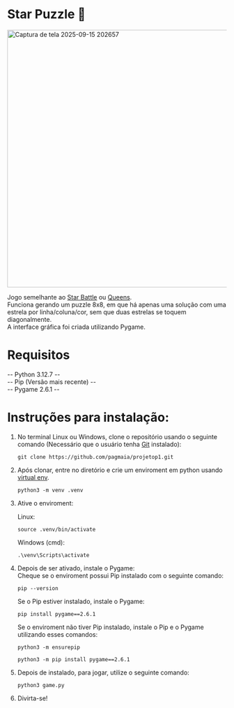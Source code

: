 
# Star Puzzle 🌟
<img width="795" height="590" alt="Captura de tela 2025-09-15 202657" src="https://github.com/user-attachments/assets/8ab8a3c3-de2f-40ff-af53-f10cd619c1e1" /> 


Jogo semelhante ao [Star Battle](https://starbattle.puzzlebaron.com/play.php) ou [Queens](https://www.linkedin.com/games/queens).  
Funciona gerando um puzzle 8x8, em que há apenas uma solução com uma estrela por linha/coluna/cor, sem que duas estrelas se toquem diagonalmente.  
A interface gráfica foi criada utilizando Pygame.  
# Requisitos 
-- Python 3.12.7 --  
-- Pip (Versão mais recente) --  
-- Pygame 2.6.1 --  

# Instruções para instalação:
1. No terminal Linux ou Windows, clone o repositório usando o seguinte comando (Necessário que o usuário tenha [Git](https://git-scm.com/downloads) instalado):
   ```
   git clone https://github.com/pagmaia/projetop1.git
   ```
2. Após clonar, entre no diretório e crie um enviroment em python usando [virtual env](https://virtualenv.pypa.io/en/latest/installation.html).
   ```
   python3 -m venv .venv
   ```
3. Ative o enviroment:

   Linux:
   ```
   source .venv/bin/activate
   ```
   Windows (cmd):
   ```
   .\venv\Scripts\activate
   ```
5. Depois de ser ativado, instale o Pygame:  
   Cheque se o enviroment possui Pip instalado com o seguinte comando:  
   ```
   pip --version
   ```
   Se o Pip estiver instalado, instale o Pygame:    
   ```
   pip install pygame==2.6.1
   ```
   Se o enviroment não tiver Pip instalado, instale o Pip e o Pygame utilizando esses comandos:
   ```
   python3 -m ensurepip
   ```
   ```
   python3 -m pip install pygame==2.6.1
   ```
7. Depois de instalado, para jogar, utilize o seguinte comando:
   ```
   python3 game.py
   ```
8. Divirta-se!

   
